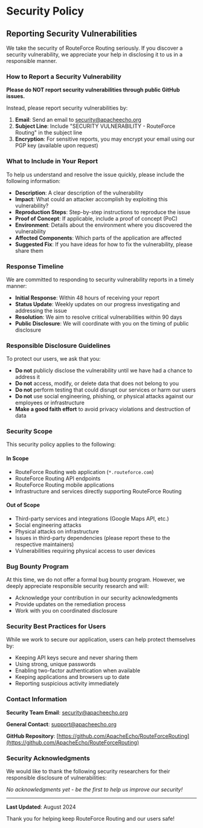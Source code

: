 # Security Policy

## Reporting Security Vulnerabilities

We take the security of RouteForce Routing seriously. If you discover a security vulnerability, we appreciate your help in disclosing it to us in a responsible manner.

### How to Report a Security Vulnerability

**Please do NOT report security vulnerabilities through public GitHub issues.**

Instead, please report security vulnerabilities by:

1. **Email**: Send an email to [security@apacheecho.org](mailto:security@apacheecho.org)
2. **Subject Line**: Include "SECURITY VULNERABILITY - RouteForce Routing" in the subject line
3. **Encryption**: For sensitive reports, you may encrypt your email using our PGP key (available upon request)

### What to Include in Your Report

To help us understand and resolve the issue quickly, please include the following information:

- **Description**: A clear description of the vulnerability
- **Impact**: What could an attacker accomplish by exploiting this vulnerability?
- **Reproduction Steps**: Step-by-step instructions to reproduce the issue
- **Proof of Concept**: If applicable, include a proof of concept (PoC)
- **Environment**: Details about the environment where you discovered the vulnerability
- **Affected Components**: Which parts of the application are affected
- **Suggested Fix**: If you have ideas for how to fix the vulnerability, please share them

### Response Timeline

We are committed to responding to security vulnerability reports in a timely manner:

- **Initial Response**: Within 48 hours of receiving your report
- **Status Update**: Weekly updates on our progress investigating and addressing the issue
- **Resolution**: We aim to resolve critical vulnerabilities within 90 days
- **Public Disclosure**: We will coordinate with you on the timing of public disclosure

### Responsible Disclosure Guidelines

To protect our users, we ask that you:

- **Do not** publicly disclose the vulnerability until we have had a chance to address it
- **Do not** access, modify, or delete data that does not belong to you
- **Do not** perform testing that could disrupt our services or harm our users
- **Do not** use social engineering, phishing, or physical attacks against our employees or infrastructure
- **Make a good faith effort** to avoid privacy violations and destruction of data

### Security Scope

This security policy applies to the following:

#### In Scope
- RouteForce Routing web application (`*.routeforce.com`)
- RouteForce Routing API endpoints
- RouteForce Routing mobile applications
- Infrastructure and services directly supporting RouteForce Routing

#### Out of Scope
- Third-party services and integrations (Google Maps API, etc.)
- Social engineering attacks
- Physical attacks on infrastructure
- Issues in third-party dependencies (please report these to the respective maintainers)
- Vulnerabilities requiring physical access to user devices

### Bug Bounty Program

At this time, we do not offer a formal bug bounty program. However, we deeply appreciate responsible security research and will:

- Acknowledge your contribution in our security acknowledgments
- Provide updates on the remediation process
- Work with you on coordinated disclosure

### Security Best Practices for Users

While we work to secure our application, users can help protect themselves by:

- Keeping API keys secure and never sharing them
- Using strong, unique passwords
- Enabling two-factor authentication when available
- Keeping applications and browsers up to date
- Reporting suspicious activity immediately

### Contact Information

**Security Team Email**: [security@apacheecho.org](mailto:security@apacheecho.org)

**General Contact**: [support@apacheecho.org](mailto:support@apacheecho.org)

**GitHub Repository**: [https://github.com/ApacheEcho/RouteForceRouting](https://github.com/ApacheEcho/RouteForceRouting)

### Security Acknowledgments

We would like to thank the following security researchers for their responsible disclosure of vulnerabilities:

_No acknowledgments yet - be the first to help us improve our security!_

---

**Last Updated**: August 2024

Thank you for helping keep RouteForce Routing and our users safe!